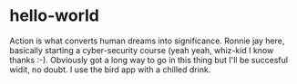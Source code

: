 # hello-world
Action is what converts human dreams into significance.
Ronnie jay here, basically starting a cyber-security course (yeah yeah, whiz-kid I know thanks :-).
Obviously got a long way to go in this thing but I'll be succesful widit, no doubt. I use the bird app with a chilled drink.
